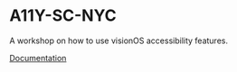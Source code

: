 # A11Y-SC-NYC
A workshop on how to use visionOS accessibility features.

[Documentation](https://elkraneo.github.io/A11Y-SC-NYC/documentation/a11y_sc_nyc/)